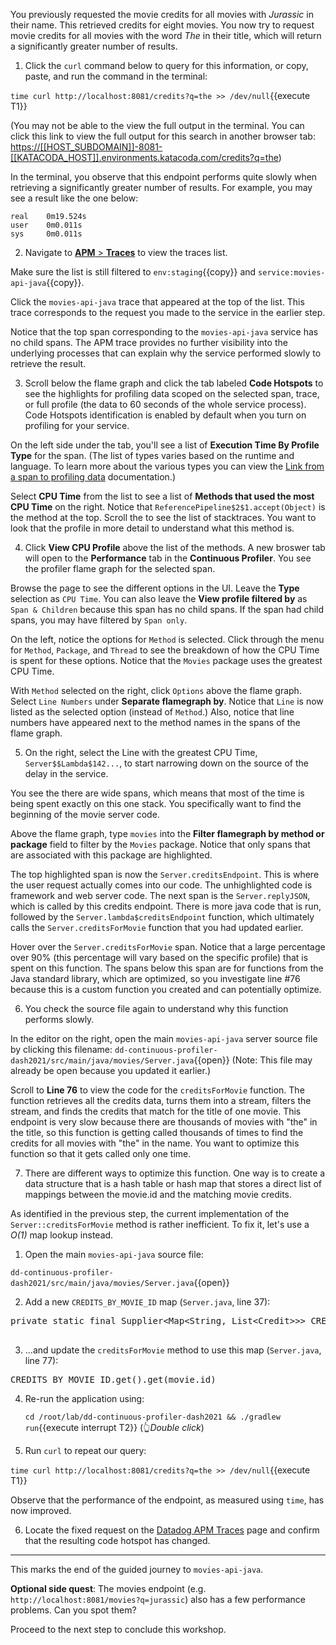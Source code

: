 You previously requested the movie credits for all movies with _Jurassic_ in their name. This retrieved credits for eight movies. You now try to request movie credits for all movies with the word _The_ in their title, which will return a significantly greater number of results.

1. Click the `curl` command below to query for this information, or copy, paste, and run the command in the terminal:

  `time curl http://localhost:8081/credits?q=the >> /dev/null`{{execute T1}}

  (You may not be able to the view the full output in the terminal. You can click this link to view the full output for this search in another browser tab: <https://[[HOST_SUBDOMAIN]]-8081-[[KATACODA_HOST]].environments.katacoda.com/credits?q=the>)

  In the terminal, you observe that this endpoint performs quite slowly when retrieving a significantly greater number of results. For example, you may see a result like the one below:

  ```
  real    0m19.524s
  user    0m0.011s
  sys     0m0.011s
  ```
2. Navigate to <a href="https://app.datadoghq.com/apm/traces" target="_datadog">**APM** > **Traces**</a> to view the traces list.

  Make sure the list is still filtered to `env:staging`{{copy}} and `service:movies-api-java`{{copy}}.

  Click the `movies-api-java` trace that appeared at the top of the list. This trace corresponds to the request you made to the service in the earlier step.

  Notice that the top span corresponding to the `movies-api-java` service has no child spans. The APM trace provides no further visibility into the underlying processes that can explain why the service performed slowly to retrieve the result. 

3.  Scroll below the flame graph and click the tab labeled **Code Hotspots** to see the highlights for profiling data scoped on the selected span, trace, or full profile (the data to 60 seconds of the whole service process). Code Hotspots identification is enabled by default when you turn on profiling for your service. 

  On the left side under the tab, you'll see a list of **Execution Time By Profile Type** for the span. (The list of types varies based on the runtime and language. To learn more about the various types you can view the <a href="https://docs.datadoghq.com/tracing/profiler/connect_traces_and_profiles/#link-from-a-span-to-profiling-data" target="_blank">Link from a span to profiling data</a> documentation.) 
  
  Select **CPU Time** from the list to see a list of **Methods that used the most CPU Time** on the right. Notice that `ReferencePipeline$2$1.accept(Object)` is the method at the top. Scroll the to see the list of stacktraces. You want to look that the profile in more detail to understand what this method is. 

4. Click **View CPU Profile** above the list of the methods. A new broswer tab will open to the **Performance** tab in the **Continuous Profiler**. You see the profiler flame graph for the selected span.

  Browse the page to see the different options in the UI. Leave the **Type** selection as `CPU Time`. You can also leave the **View profile filtered by** as `Span & Children` because this span has no child spans. If the span had child spans, you may have filtered by `Span only`. 

  On the left, notice the options for `Method` is selected. Click through the menu for `Method`, `Package`, and `Thread` to see the breakdown of how the CPU Time is spent for these options. Notice that the `Movies` package uses the greatest CPU Time.

  With `Method` selected on the right, click `Options` above the flame graph. Select `Line Numbers` under **Separate flamegraph by**. Notice that `Line` is now listed as the selected option (instead of `Method`.) Also, notice that line numbers have appeared next to the method names in the spans of the flame graph.

5. On the right, select the Line with the greatest CPU Time, `Server$$Lambda$142...`, to start narrowing down on the source of the delay in the service. 

  You see the there are wide spans, which means that most of the time is being spent exactly on this one stack. You specifically want to find the beginning of the movie server code. 

  Above the flame graph, type `movies` into the **Filter flamegraph by method or package** field to filter by the `Movies` package. Notice that only spans that are associated with this package are highlighted.

  The top highlighted span is now the `Server.creditsEndpoint`. This is where the user request actually comes into our code. The unhighlighted code is framework and web server code. The next span is the `Server.replyJSON`, which is called by this credits endpoint. There is more java code that is run, followed by the `Server.lambda$creditsEndpoint` function, which ultimately calls the `Server.creditsForMovie` function that you had updated earlier. 

  Hover over the `Server.creditsForMovie` span. Notice that a large percentage over 90% (this percentage will vary based on the specific profile) that is spent on this function. The spans below this span are for functions from the Java standard library, which are optimized, so you investigate line #76 because this is a custom function you created and can potentially optimize.

6. You check the source file again to understand why this function performs slowly.

  In the editor on the right, open the main `movies-api-java` server source file by clicking this filename: `dd-continuous-profiler-dash2021/src/main/java/movies/Server.java`{{open}} (Note: This file may already be open because you updated it earlier.)
  
  Scroll to **Line 76** to view the code for the `creditsForMovie` function. The function retrieves all the credits data, turns them into a stream, filters the stream, and finds the credits that match for the title of one movie. This endpoint is very slow because there are thousands of movies with "the" in the title, so this function is getting called thousands of times to find the credits for all movies with "the" in the name. You want to optimize this function so that it gets called only one time. 

7. There are different ways to optimize this function. One way is to create a data structure that is a hash table or hash map that stores a direct list of mappings between the movie.id and the matching movie credits. 








As identified in the previous step, the current implementation of the `Server::creditsForMovie` method is rather inefficient.
To fix it, let's use a _O(1)_ map lookup instead.

1. Open the main `movies-api-java` source file:

  `dd-continuous-profiler-dash2021/src/main/java/movies/Server.java`{{open}}

2. Add a new `CREDITS_BY_MOVIE_ID` map (`Server.java`, line 37):

  <pre class="file" data-filename="dd-continuous-profiler-dash2021/src/main/java/movies/Server.java" data-target="insert" data-marker="// Placeholder for future improvement">
private static final Supplier&lt;Map&lt;String, List&lt;Credit&gt;&gt;&gt; CREDITS_BY_MOVIE_ID = Suppliers.memoize(() -> CREDITS.get().stream().collect(Collectors.groupingBy(c -> c.id)));
  </pre>

3. ...and update the `creditsForMovie` method to use this map (`Server.java`, line 77):

  <pre class="file" data-filename="dd-continuous-profiler-dash2021/src/main/java/movies/Server.java" data-target="insert" data-marker="CREDITS.get().stream().filter(c -> c.id.equals(movie.id)).collect(Collectors.toList())">CREDITS_BY_MOVIE_ID.get().get(movie.id)</pre>

4. Re-run the application using:

   `cd /root/lab/dd-continuous-profiler-dash2021 && ./gradlew run`{{execute interrupt T2}} (👆_Double click_)

5. Run `curl` to repeat our query:

  `time curl http://localhost:8081/credits?q=the >> /dev/null`{{execute T1}}

  Observe that the performance of the endpoint, as measured using `time`, has now improved.

6. Locate the fixed request on the <a href="https://app.datadoghq.com/apm/traces" target="_datadog">Datadog APM Traces</a> page and confirm that the resulting code hotspot has changed.

---

This marks the end of the guided journey to `movies-api-java`.

**Optional side quest**: The movies endpoint (e.g. `http://localhost:8081/movies?q=jurassic`) also has a few performance problems. Can you spot them?

Proceed to the next step to conclude this workshop.


